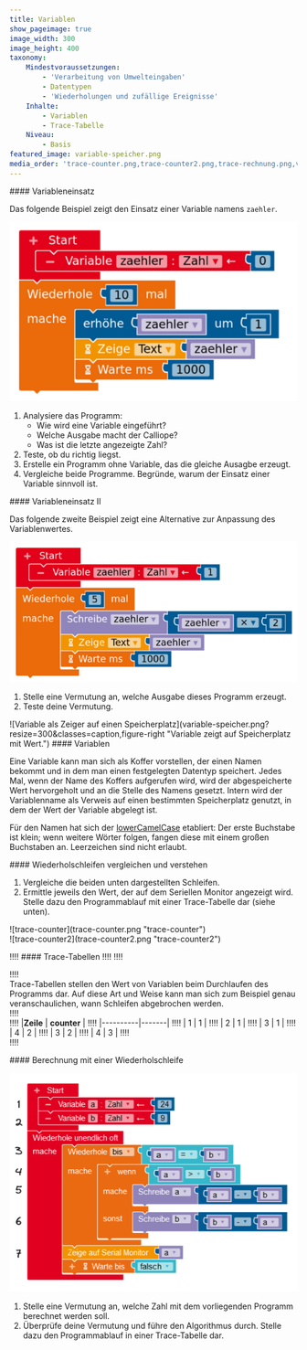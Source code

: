 ```yaml
---
title: Variablen
show_pageimage: true
image_width: 300
image_height: 400
taxonomy:
    Mindestvoraussetzungen:
        - 'Verarbeitung von Umwelteingaben'
        - Datentypen
        - 'Wiederholungen und zufällige Ereignisse'
    Inhalte:
        - Variablen
        - Trace-Tabelle
    Niveau:
        - Basis
featured_image: variable-speicher.png
media_order: 'trace-counter.png,trace-counter2.png,trace-rechnung.png,variable-speicher.png,variablen-zaehler.png,variable-potenz.png'
---
```


<div markdown="1" class="aufgabe">
#### Variableneinsatz

Das folgende Beispiel zeigt den Einsatz einer Variable namens `zaehler`.

![Einsatz einer Variable](variablen-zaehler.png?resize=500&classes=caption "Einsatz einer Variable.")

1. Analysiere das Programm:
	- Wie wird eine Variable eingeführt?
	- Welche Ausgabe macht der Calliope?
	- Was ist die letzte angezeigte Zahl?
2. Teste, ob du richtig liegst.
3. Erstelle ein Programm ohne Variable, das die gleiche Ausagbe erzeugt.
4. Vergleiche beide Programme. Begründe, warum der Einsatz einer Variable sinnvoll ist.
</div>

<div markdown="1" class="aufgabe">
#### Variableneinsatz II

Das folgende zweite Beispiel zeigt eine Alternative zur Anpassung des Variablenwertes.

![Alternativer Variableneinsatz](variable-potenz.png?resize=500&classes=caption "Alternativer Variableneinsatz.")

1. Stelle eine Vermutung an, welche Ausgabe dieses Programm erzeugt.
2. Teste deine Vermutung.
</div>

<div markdown="1" class="notices green clearfix">
![Variable als Zeiger auf einen Speicherplatz](variable-speicher.png?resize=300&classes=caption,figure-right "Variable zeigt auf Speicherplatz mit Wert.")
#### Variablen
<p>Eine Variable kann man sich als Koffer vorstellen, der einen Namen bekommt und in dem man einen festgelegten Datentyp speichert. Jedes Mal, wenn der Name des Koffers aufgerufen wird, wird der abgespeicherte Wert hervorgeholt und an die Stelle des Namens gesetzt. Intern wird der Variablenname als Verweis auf einen bestimmten Speicherplatz genutzt, in dem der Wert der Variable abgelegt ist.</p>
<p>Für den Namen hat sich der <a href="https://de.wikipedia.org/wiki/Binnenmajuskel#Programmiersprachen">lowerCamelCase</a> etabliert: Der erste Buchstabe ist klein; wenn weitere Wörter folgen, fangen diese mit einem großen Buchstaben an. Leerzeichen sind nicht erlaubt.</p>
</div>

<div class="aufgabe" markdown="1">
#### Wiederholschleifen vergleichen und verstehen

1. Vergleiche die beiden unten dargestellten Schleifen.
2. Ermittle jeweils den Wert, der auf dem Seriellen Monitor angezeigt wird. Stelle dazu den Programmablauf mit einer Trace-Tabelle dar (siehe unten).

<div class="flex-box" markdown="1">
<div markdown="1"> ![trace-counter](trace-counter.png "trace-counter")</div>
<div markdown="1"> ![trace-counter2](trace-counter2.png "trace-counter2")</div>
</div>
</div>

!!!! #### Trace-Tabellen
!!!!
!!!! <div markdown="1" class="flex-box">
!!!! <div markdown="1"> Trace-Tabellen stellen den Wert von Variablen beim Durchlaufen des Programms dar. Auf diese Art und Weise kann man sich zum Beispiel genau veranschaulichen, wann Schleifen abgebrochen werden.</div>
!!!! <div markdown="1">
!!!!  |**Zeile** | **counter** |
!!!!  |----------|-------|
!!!!  |   1   |  1  |
!!!!  |   2    |   1   |
!!!!  |   3      |   1   |
!!!!  |   4      |   2   |
!!!!  |   3      |   2   |
!!!!  |   4      |   3   |
!!!! </div>
!!!! </div>

<div class="aufgabe" markdown="1">
#### Berechnung mit einer Wiederholschleife

![trace-rechnung](trace-rechnung.png?lightbox=1024&classes=caption "Algorithmus zur Berechnung einer bestimmten Zahl.")

1. Stelle eine Vermutung an, welche Zahl mit dem vorliegenden Programm berechnet werden soll.
2. Überprüfe deine Vermutung und führe den Algorithmus durch. Stelle dazu den Programmablauf in einer Trace-Tabelle dar.

</div>